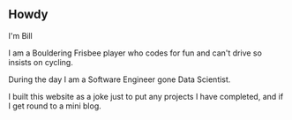 ## Howdy

I'm Bill

I am a Bouldering Frisbee player who codes for fun and can't drive so insists on cycling.

During the day I am a Software Engineer gone Data Scientist.

I built this website as a joke just to put any projects I have completed, and if I get round to a mini blog.